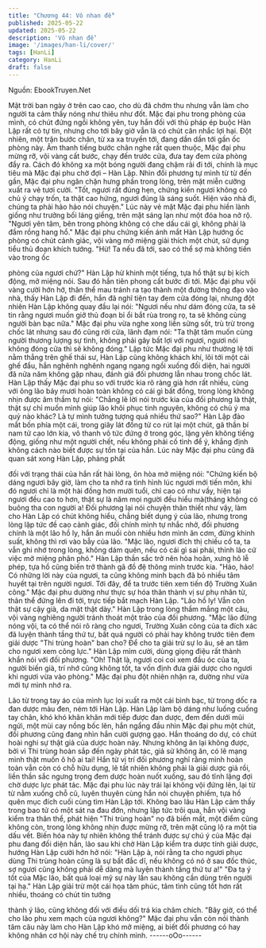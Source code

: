 ```yaml
---
title: "Chương 44: Vô nhan đề"
published: 2025-05-22
updated: 2025-05-22
description: 'Vô nhan đề'
image: '/images/han-li/cover/'
tags: [HanLi]
category: HanLi
draft: false
---
```


Nguồn: EbookTruyen.Net

Mặt trời ban ngày ở trên cao cao, cho dù đã chớm thu nhưng vẫn
làm cho người ta cảm thấy nóng như thiêu như đốt.
Mặc đại phu trong phòng của mình, có chút đứng ngồi không yên,
tuy hắn đối với thủ pháp ép buộc Hàn Lập rất có tự tin, nhưng cho
tới bây giờ vẫn là có chút cân nhắc lợi hại.
Đột nhiên, một trận bước chân, từ xa xa truyền tới, đang dần dần
tới gần ốc phòng này.
Âm thanh tiếng bước chân nghe rất quen thuộc, Mặc đại phu
mừng rỡ, vội vàng cất bước, chạy đến trước cửa, đưa tay đem
cửa phòng đẩy ra.
Cách đó không xa một bóng người đang chậm rãi đi tới, chính là
mục tiêu mà Mặc đại phu chờ đợi – Hàn Lập.
Nhìn đối phương tự mình từ từ đến gần, Mặc đại phu ngăn chặn
hưng phấn trong lòng, trên mặt miễn cưỡng xuất ra vẻ tươi cười.
"Tốt, ngươi rất đúng hẹn, chứng kiến ngươi không có chủ ý chạy
trốn, ta thật cao hứng, ngươi đúng là sáng suốt. Hiện vào nhà đi,
chúng ta phải hảo hảo nói chuyện."
Lúc này vẻ mặt Mặc đại phu hiền lành giống như trưởng bối láng
giềng, trên mặt sáng lạn như một đóa hoa nở rộ.
"Ngươi yên tâm, bên trong phòng không có che dấu cái gì, không
phải là đầm rồng hang hổ." Mặc đại phu chứng kiến ánh mắt Hàn
Lập hướng ốc phòng có chút cảnh giác, vội vàng mở miệng giải
thích một chút, sử dụng tiểu thủ đoạn khích tướng.
"Hừ! Ta nếu đã tới, sao có thể sợ mà không tiến vào trong ốc

phòng của ngươi chứ?" Hàn Lập hừ khinh một tiếng, tựa hồ thật
sự bị kích động, mở miệng nói.
Sau đó hắn tiên phong cất bước đi tới.
Mặc đại phu vội vàng cười hớn hở, thân thể mau tránh ra tạo
thành một đường thông đạo vào nhà, thấy Hàn Lập đi đến, hắn
đã nghĩ tiện tay đem cửa đóng lại, nhưng đột nhiên Hàn Lập
không quay đầu lại nói:
"Ngươi nếu như dám đóng cửa, ta sẽ tin rằng ngươi muốn giở thủ
đoạn bỉ ổi bắt rùa trong rọ, ta sẽ không cùng người bàn bạc nữa."
Mặc đại phu vừa nghe xong liền sửng sốt, trù trừ trong chốc lát
nhưng sau đó cũng rời cửa, lãnh đạm nói:
"Ta thật tâm muốn cùng người thương lượng sự tình, không phải
gây bất lợi với ngươi, ngươi nói không đóng cửa thì sẽ không
đóng."
Lập tức Mặc đại phu như thường lệ tới nằm thẳng trên ghế thái
sư, Hàn Lập cũng không khách khí, lôi tới một cái ghế đẩu, hắn
nghênh nghênh ngang ngang ngồi xuống đối diện, hai người đã
nửa năm không gặp nhau, đánh giá đối phương lẫn nhau trong
chốc lát.
Hàn Lập thấy Mặc đại phu so với trước kia rõ ràng già hơn rất
nhiều, cùng với ông lão bảy mươi hoàn toàn không có cái gì bất
đồng, trong lòng không nhịn được âm thầm tự nói: "Chẳng lẽ lời
nói trước kia của đối phương là thật, thật sự chỉ muốn mình giúp
lão khôi phục tinh nguyên, không có chủ ý ma quỷ nào khác? Là
tự mình tưởng tượng quá nhiều thứ sao?"
Hàn Lập đảo mắt bốn phía một cái, trong giây lát đồng tử co rút
lại một chút, gã thần bí nam tử cao lớn kia, vô thanh vô tức đứng
ở trong góc, lặng yên không tiếng động, giống như một người
chết, nếu không phải cố tình để ý, khẳng định không cách nào
biết được sự tồn tại của hắn.
Lúc này Mặc đại phu cũng đã quan sát xong Hàn Lập, phảng phất

đối với trạng thái của hắn rất hài lòng, ôn hòa mở miệng nói:
"Chứng kiến bộ dáng ngươi bây giờ, làm cho ta nhớ ra tình hình
lúc ngươi mới tiến môn, khi đó ngươi chỉ là một hài đồng hơn
mười tuổi, chỉ cao có như vầy, hiện tại ngươi đều cao to hơn, thật
sự là năm mọi người đều hiểu mà(tháng không có buông tha con
người a!
Đối phương lại nói chuyện thân thiết như vậy, làm cho Hàn Lập có
chút không hiểu, chẳng biết dụng ý của lão, nhưng trong lòng lập
tức đề cao cảnh giác, đối chính mình tự nhắc nhở, đối phương
chính là một lão hồ ly, hắn ăn muối còn nhiều hơn mình ăn cơm,
đừng khinh suất, không thì rơi vào bẫy của lão.
"Mặc lão, ngươi đích thị chiếu cố ta, ta vẫn ghi nhớ trong lòng,
không dám quên, nếu có cái gì sai phái, thỉnh lão cứ việc mở
miệng phân phó." Hàn Lập thần sắc trở nên hòa hoãn, xưng hô lễ
phép, tựa hồ cũng biến trở thành gã đồ đệ thông minh trước kia.
"Hảo, hảo! Có những lời này của ngươi, ta cũng không minh bạch
đã bỏ nhiều tâm huyết tại trên người ngươi. Tới đây, để ta trước
tiên xem tiến độ Trường Xuân công." Mặc đại phu dường như
thực sự hóa thân thành vị sư phụ nhân từ, thân thể đứng lên đi
tới, trực tiếp bắt mạch Hàn Lập.
"Lão hồ ly! Vẫn còn thật sự cậy già, da mặt thật dày." Hàn Lập
trong lòng thầm mắng một câu, vội vàng nghiêng người tránh
thoát một trảo của đối phương.
"Mặc lão đừng nóng vội, ta có thể nói rõ ràng cho ngươi, Trường
Xuân công của ta đích xác đã luyện thành tầng thứ tư, bất quá
người có phải hay không trước tiên đem giải dược "Thi trùng
hoàn" ban cho? Để cho ta giải trừ sự lo âu, sẽ an tâm cho ngươi
xem công lực." Hàn Lập mỉm cười, dùng giọng điệu rất thành
khẩn nói với đối phương.
"Oh! Thật là, ngươi coi coi xem đầu óc của ta, người biến già, trí
nhớ cũng không tốt, ta vốn định đưa giải dược cho ngươi khi
ngươi vừa vào phòng." Mặc đại phu đột nhiên nhận ra, dường
như vừa mới tự mình nhớ ra.

Lão từ trong tay áo của mình lục lọi xuất ra một cái bình bạc, từ
trong dốc ra đan dược màu đen, ném tới Hàn Lập.
Hàn Lập làm bộ dáng như luống cuống tay chân, khó khó khăn
khăn mới tiếp được đan dược, đem đến dưới mũi ngửi, một mùi
cay nồng bốc lên, hắn ngẩng đầu nhìn Mặc đại phu một chút, đối
phương cũng đang nhìn hắn cười gượng gạo.
Hắn thoáng do dự, có chút hoài nghi sự thật giả của dược hoàn
này.
Nhưng không ăn lại không được, bởi vì Thi trùng hoàn sắp đến
ngày phát tác, giả sử không ăn, có lẽ mạng mình thật muốn ô hô
ai tai! Hắn từ vị trí đối phương nghĩ rằng mình hoàn toàn vẫn còn
có chỗ hữu dụng, lẽ tất nhiên không phải là giải dược giả rồi, liền
thần sắc ngưng trọng đem dược hoàn nuốt xuống, sau đó tĩnh
lặng đợi chờ dược lực phát tác.
Mặc đại phu lúc này trái lại không vội đứng lên, lại từ từ nằm
xuống chỗ cũ, luyên thuyên cùng hắn nói chuyện phiếm, tựa hồ
quên mục đích cuối cùng tìm Hàn Lập tới.
Không bao lâu Hàn Lập cảm thấy trong bao tử có một sát na đau
đớn, nhưng lập tức trôi qua, hắn vội vàng kiểm tra thân thể, phát
hiện "Thi trùng hoàn" nọ đã biến mất, một điểm cũng không còn,
trong lòng không nhịn được mừng rỡ, trên mặt cũng lộ ra một tia
dấu vết.
Biến hóa này tự nhiên không thể tránh được sự chú ý của Mặc
đại phu đang đối diện hắn, lão sau khi chờ Hàn Lập kiểm tra
dược tính giải dược, hướng Hàn Lập cười hớn hở nói:
"Hàn Lập à, nói rằng ta cho ngươi phục dùng Thi trùng hoàn cũng
là sự bất đắc dĩ, nếu không có nó ở sau đốc thúc, sợ ngươi cũng
không phải dễ dàng mà luyện thành tầng thứ tư a!"
"Đa tạ ý tốt của Mặc lão, bất quá loại mỹ sự này lần sau không
cần dùng trên người tại hạ." Hàn Lập giải trừ một cái họa tâm
phúc, tâm tình cũng tốt hơn rất nhiều, thoáng có chút tin tưởng

thành ý lão, cũng không đối với điều dối trá kia châm chích.
"Bây giờ, có thể cho lão phu xem mạch của ngươi không?"
Mặc đại phu vẫn còn nói thành tâm câu này làm cho Hàn Lập khó
mở miệng, ai biết đối phương có hay không nhân cơ hội này chế
trụ chính mình.
------oOo------
